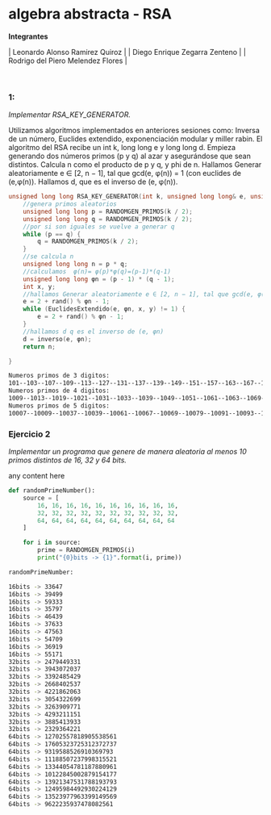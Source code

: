 # algebra abstracta - RSA

**Integrantes**

| Leonardo Alonso Ramirez Quiroz |
| Diego Enrique Zegarra Zenteno |
| Rodrigo del Piero Melendez Flores |


<br>

### 1:
*Implementar RSA_KEY_GENERATOR.*

Utilizamos algoritmos implementados en anteriores sesiones como: Inversa de un número, Euclides extendido, exponenciación modular y miller rabin.
El algoritmo del RSA recibe un int k, long long e y long long d.
Empieza generando dos números primos (p y q) al azar y asegurándose que sean distintos.
Calcula n como el producto de p y q, y phi de n.
Hallamos Generar aleatoriamente e ∈ [2, n − 1], tal que gcd(e, φ(n)) = 1 (con euclides de (e,φ(n)).
Hallamos d, que es el inverso de (e, φ(n)).

```c++
unsigned long long RSA_KEY_GENERATOR(int k, unsigned long long& e, unsigned long long& d) {
    //genera primos aleatorios
    unsigned long long p = RANDOMGEN_PRIMOS(k / 2);
    unsigned long long q = RANDOMGEN_PRIMOS(k / 2);
    //por si son iguales se vuelve a generar q
    while (p == q) {
        q = RANDOMGEN_PRIMOS(k / 2);
    }
    //se calcula n 
    unsigned long long n = p * q;
    //calculamos  φ(n)= φ(p)*φ(q)=(p-1)*(q-1)
    unsigned long long φn = (p - 1) * (q - 1);
    int x, y;
    //hallamos Generar aleatoriamente e ∈ [2, n − 1], tal que gcd(e, φ(n)) = 1 (con euclides de (e,φn)
    e = 2 + rand() % φn - 1;
    while (EuclidesExtendido(e, φn, x, y) != 1) {
        e = 2 + rand() % φn - 1;
    }
    //hallamos d q es el inverso de (e, φn)
    d = inverso(e, φn);
    return n;

}
```
```bash
Numeros primos de 3 digitos:
101--103--107--109--113--127--131--137--139--149--151--157--163--167--173--179--181--191--193--197--199--211--223--227--229--233--239--241--251--257--263--269--271--277--281--283--293--307--311--313--317--331--337--347--349--353--359--367--373--379--383--389--397--401--409--419--421--431--...--997
Numeros primos de 4 digitos:
1009--1013--1019--1021--1031--1033--1039--1049--1051--1061--1063--1069--1087--1091--1093--1097--1103--1109--1117--1123--1129--1151--1153--1163--1171--1181--1187--1193--1201--1213--1217--1223--1229--1231--1237--1249--1259--1277--1279--1283--1289--1291--1297--1301--1303--1307--1319--1321--...--9973
Numeros primos de 5 digitos:
10007--10009--10037--10039--10061--10067--10069--10079--10091--10093--10099--10103--10111--10133--10139--10141--10151--10159--10163--10169--10177--10181--10193--10211--10223--10243--10247--10253--10259--10267--10271--10273--10289--10301--10303--10313--10321--10331--10333--10337--10343--...--99991
```

### Ejercicio 2
*Implementar un programa que genere de manera aleatoria al menos 10 primos distintos de 16, 32 y 64 bits.*

any content here

```python
def randomPrimeNumber():
    source = [ 
        16, 16, 16, 16, 16, 16, 16, 16, 16, 16,
        32, 32, 32, 32, 32, 32, 32, 32, 32, 32,
        64, 64, 64, 64, 64, 64, 64, 64, 64, 64
    ]

    for i in source:
        prime = RANDOMGEN_PRIMOS(i)
        print("{0}bits -> {1}".format(i, prime))
```
```bash
randomPrimeNumber:

16bits -> 33647
16bits -> 39499
16bits -> 59333
16bits -> 35797
16bits -> 46439
16bits -> 37633
16bits -> 47563
16bits -> 54709
16bits -> 36919
16bits -> 55171
32bits -> 2479449331
32bits -> 3943072037
32bits -> 3392485429
32bits -> 2668402537
32bits -> 4221862063
32bits -> 3054322699
32bits -> 3263909771
32bits -> 4293211151
32bits -> 3885413933
32bits -> 2329364221
64bits -> 12702557818905538561
64bits -> 17605323725312372737
64bits -> 9319588526910369793
64bits -> 11188507237998315521
64bits -> 13344054781187880961
64bits -> 10122845002879154177
64bits -> 13921347531788193793
64bits -> 12495984492930224129
64bits -> 13523977963399149569
64bits -> 9622235937478082561
```

